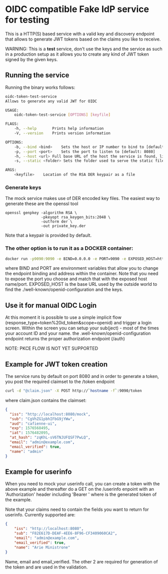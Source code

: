 # OIDC compatible Fake IdP service for testing

This is a HTTP(S) based service with a valid key and discovery endpoint that allows
to generate JWT tokens based on the claims you like to receive. 

WARNING: This is a **test** service, don't use the keys and the service as such in a 
production setup as it allows you to create any kind of JWT token signed by the given keys. 

## Running the service

Running the binary works follows: 

```bash
oidc-token-test-service
Allows to generate any valid JWT for OIDC

USAGE:
    oidc-token-test-service [OPTIONS] [keyfile]

FLAGS:
    -h, --help       Prints help information
    -V, --version    Prints version information

OPTIONS:
    -b, --bind <bind>    Sets the host or IP number to bind to [default: 0.0.0.0]
    -p, --port <port>    Sets the port to listen to [default: 8080]
    -h, --host <url> Full base URL of the host the service is found, like https://accounts.google.com
    -s, --static <folder> Sets the folder used to serve the static files from.

ARGS:
    <keyfile>    Location of the RSA DER keypair as a file
```

### Generate keys

The mock service makes use of DER encoded key files. The easiest way to generate these are the openssl tool

```
openssl genpkey -algorithm RSA \
                -pkeyopt rsa_keygen_bits:2048 \
                -outform der \
                -out private_key.der
```
Note that a keypair is provided by default. 

### The other option is to run it as a DOCKER container:

```bash
docker run -p9090:9090 -e BIND=0.0.0.0 -e PORT=9090 -e EXPOSED_HOST=http://localhost:9090 spectare/oidc-token-test-service:latest
```

where BIND and PORT are environment variables that allow you to change the endpoint binding and address within the container. 
Note that you need to expose the port you choose and match that with the exposed host name/port.
EXPOSED_HOST is  the base URL used by the outside world to find the ./well-known/openid-configuration and the keys. 

## Use it for manual OIDC Login

At this moment it is possible to use a simple implicit flow (response_type=token%20id_token&scope=openid) and trigger
a login screen. Within the screen you can setup your sub(ject) - most of the times your account ID and your name. 
the .well-known/openid-configuration endpoint returns the proper authorization endpoint (/auth)

NOTE: PKCE FLOW IS NOT YET SUPPORTED

## Example for JWT token creation

The service runs by default on port 8080 and in order to generate a token, you post the required claimset 
to the /token endpoint

```bash
curl -d "@claim.json" -X POST http://`hostname -f`:9090/token
```
where claim.json contains the claimset:
```json
{
  "iss": "http://localhost:8080/mock",
  "sub": "CgVhZG1pbhIFbG9jYWw",
  "aud": "cafienne-ui",
  "exp": 1576568495,
  "iat": 1576482095,
  "at_hash": "zqKhL-sV6TNJUFQSF7PwLQ",
  "email": "admin@example.com",
  "email_verified": true,
  "name": "admin"
}
```

## Example for userinfo

When you need to mock your userinfo call, you can create a token with the above example and thereafter
do a GET on the /userinfo enpoint with an 'Authorization' header including 'Bearer <jwt>' where <jwt> is the
generated token of the example. 

Note that your claims need to contain the fields you want to return for userinfo. 
Currently supported are:

```json
{
    "iss": "http://localhost:8080",
    "sub": "F82E617D-DEAF-4EE6-8F96-CF3409060CA2",
    "email": "admin@example.com",
    "email_verified": true,
    "name": "Arie Ministrone"
}
```
Name, email and email_verified. The other 2 are required for generation of the token and are used in the validation. 

